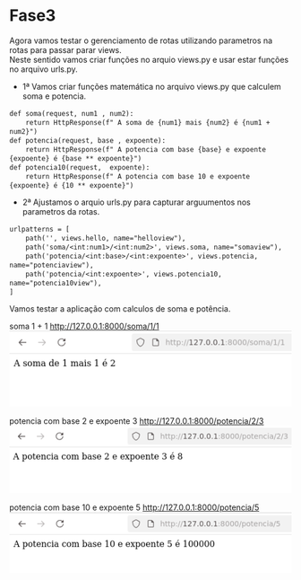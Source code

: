 # Fase3

Agora vamos testar o gerenciamento de rotas utilizando parametros na rotas para passar parar views.  
Neste sentido vamos criar funções no arquio views.py e usar estar funções no arquivo urls.py. 
- 1ª Vamos criar funções matemática no arquivo views.py que calculem soma e potencia.  
```shell
def soma(request, num1 , num2):
    return HttpResponse(f" A soma de {num1} mais {num2} é {num1 + num2}")
def potencia(request, base , expoente):
    return HttpResponse(f" A potencia com base {base} e expoente {expoente} é {base ** expoente}")
def potencia10(request,  expoente):
    return HttpResponse(f" A potencia com base 10 e expoente {expoente} é {10 ** expoente}")
```   
- 2ª Ajustamos o arquio urls.py para capturar arguumentos nos parametros da rotas.   
```shell
urlpatterns = [
    path('', views.hello, name="helloview"),
    path('soma/<int:num1>/<int:num2>', views.soma, name="somaview"),
    path('potencia/<int:base>/<int:expoente>', views.potencia, name="potenciaview"),
    path('potencia/<int:expoente>', views.potencia10, name="potencia10view"),
]
``` 

Vamos testar a aplicação com calculos de soma e potência.  

soma 1 + 1 http://127.0.0.1:8000/soma/1/1  
![imagem3](./printscreen/imagem3.png) 

potencia com base 2 e expoente 3
http://127.0.0.1:8000/potencia/2/3
![imagem4](./printscreen/imagem4.png)

potencia com base 10 e expoente 5
http://127.0.0.1:8000/potencia/5
![imagem5](./printscreen/imagem5.png)